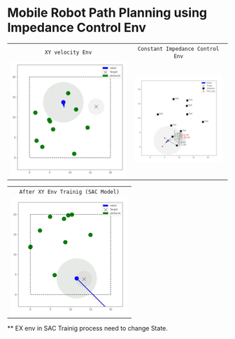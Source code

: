 # Mobile Robot Path Planning using Impedance Control Env






|                                  |                                                |
| :------------------------------: | :--------------------------------------------: |
|         `XY velocity Env`          |                 `Constant Impedance Control Env`                 |
| ![r](/image/xy_env_notr.gif) |         <img src="/image/imp_env.gif" width="200" height="200">       |




|                                  |
| :------------------------------: |
|         `After XY Env Trainig (SAC Model)`           | 
| ![r](/image/xy_env_trained.gif) |






** EX env in SAC Trainig process need to change State.

